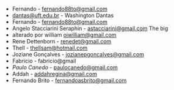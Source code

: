 * Fernando - fernando88to@gmail.com
* dantas@uft.edu.br - Washington Dantas
* Fernando - fernando88to@gmail.com
* Angelo Stacciarini Seraphin - astacciarini@gmail.com The big
* alterado por william oiwilliam@gmail.com
* Rene Dettenborn - renedet@gmail.com
* Thell	- thellsam@hotmail.com
* Joziane Gonçalves - jozianepgoncalves@gmail.com
* Fabricio - fabricio@gmail
* *Paulo Canedo* - paulocanedo@gmail.com
* Addah - addahregina@gmail.com
* Fernando Brito - fernandoasbrito@gmail.com

